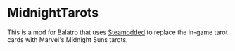 # MidnightTarots
This is a mod for Balatro that uses [Steamodded](https://github.com/Steamodded/smods) to replace the in-game tarot cards with Marvel's Midnight Suns tarots.
